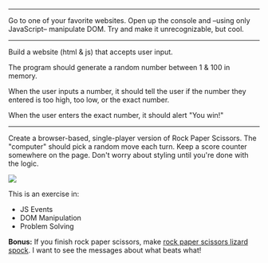 ***
Go to one of your favorite websites. Open up the console and –using only JavaScript– manipulate DOM. Try and make it unrecognizable, but cool.
***
Build a website (html & js) that accepts user input.

The program should generate a random number between 1 & 100 in memory.

When the user inputs a number, it should tell the user if the number they entered is too high, too low, or the exact number.

When the user enters the exact number, it should alert "You win!"
***
Create a browser-based, single-player version of Rock Paper Scissors.  The "computer" should pick a random move each turn.  Keep a score counter somewhere on the page.  Don't worry about styling until you're done with the logic.

![](http://i.gyazo.com/3f4888452a572951ea1ffa0d01ac716d.gif)


This is an exercise in:

* JS Events
* DOM Manipulation
* Problem Solving

**Bonus:** If you finish rock paper scissors, make [rock paper scissors lizard spock](http://www.samkass.com/theories/RPSSL.html). I want to see the messages about what beats what!
